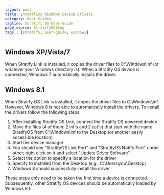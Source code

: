 ```yaml
---
layout: post
title: Installing Windows Device Drivers
category: User Guides
tagline: Stratify OS User Guide
page_source: StratifyOSBlog
tags : [stratify, user-guide, windows]
---
```


## Windows XP/Vista/7

When Stratify Link is installed, it copies the driver files to C:\Windows\inf (or whatever your Windows directory is).  When a Stratify OS device is connected, Windows 7 automatically installs the driver.

## Windows 8.1

When Stratify OS Link is installed, it copes the driver files to C:\Windows\inf.  
However, Windows 8 is not able to automatically install the drivers.  To install
the drivers follow the following steps:

1. After installing Stratify OS Link, connect the Stratify OS powered  device
1. Move the files (4 of them: 2 inf's and 2 cat's) that start with the name StratifyOS from C:\Windows\inf to the Desktop (or another easily accessible location)
1. Start the device manager
1. You should see "StratifyOS Link Port" and "StratifyOS Notify Port" under other; right click on it and select "Update Driver Software"
1. Select the option to specify a location for the driver
1. Specify to installed from the Desktop (e.g., C:\Users\you\Desktop)
1. Windows 8 should successfully install the driver

These steps only need to be taken the first time a device is connected.  Subsequently,
other Stratify OS devices should be automatically loaded by Windows 8.1.
